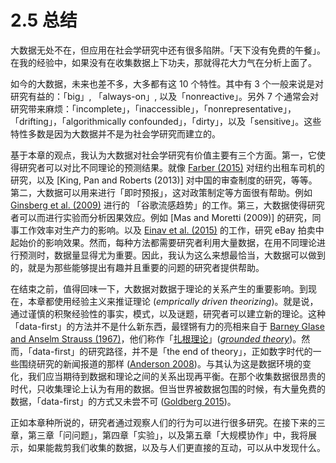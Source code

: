 # 2.5 总结
大数据无处不在，但应用在社会学研究中还有很多陷阱。「天下没有免费的午餐」。在我的经验中，如果没有在收集数据上下功夫，那就得花大力气在分析上面了。

如今的大数据，未来也差不多，大多都有这 10 个特性。其中有 3 个一般来说是对研究有益的：「big」, 「always-on」, 以及「nonreactive」。另外 7 个通常会对研究带来麻烦：「incomplete」，「inaccessible」，「nonrepresentative」，「drifting」，「algorithmically confounded」，「dirty」，以及「sensitive」。这些特性多数是因为大数据并不是为社会学研究而建立的。

基于本章的观点，我认为大数据对社会学研究有价值主要有三个方面。第一，它使得研究者可以对比不同理论的预测结果。就像 [Farber (2015)](https://doi.org/10.1093/qje/qjv026) 对纽约出租车司机的研究，以及 [King, Pan and Roberts (2013)] 对中国的审查制度的研究，等等。第二，大数据可以用来进行「即时预报」，这对政策制定等方面很有帮助。例如 [Ginsberg et al. (2009)](https://doi.org/10.1038/nature07634) 进行的 「谷歌流感趋势」的工作。第三，大数据使得研究者可以而进行实验而分析因果效应。例如 [Mas and Moretti (2009)] 的研究，同事工作效率对生产力的影响。以及 [Einav et al. (2015)](https://doi.org/10.1257/mic.20130046) 的工作，研究 eBay 拍卖中起始价的影响效果。然而，每种方法都需要研究者利用大量数据，在用不同理论进行预测时，数据量显得尤为重要。因此，我认为这么来想最恰当，大数据可以做到的，就是为那些能够提出有趣并且重要的问题的研究者提供帮助。

在结束之前，值得回味一下，大数据对数据于理论的关系产生的重要影响。到现在，本章都使用经验主义来推证理论 (*emprically driven theorizing*)。就是说，通过谨慎的积聚经验性的事实，模式，以及谜题，研究者可以建立新的理论。这种 「data-first」的方法并不是什么新东西，最铿锵有力的亮相来自于 [Barney Glase and Anselm Strauss (1967)](http://www.worldcat.org/title/discovery-of-grounded-theory-strategies-for-qualitative-research/oclc/253912)，他们称作「[扎根理论](https://zh.wikipedia.org/wiki/%E7%B4%AE%E6%A0%B9%E7%90%86%E8%AB%96)」(*[grounded theory](https://en.wikipedia.org/wiki/Grounded_theory)*)。然而，「data-first」的研究路径，并不是「the end of theory」，正如数字时代的一些围绕研究的新闻报道的那样 ([Anderson 2008](http://www.wired.com/2008/06/pb-theory/))。与其认为这是数据环境的变化，我们应当期待到数据和理论之间的关系出现再平衡。在那个收集数据很昂贵的时代，只收集理论上认为有用的数据。但当世界被数据包围的时候，有大量免费的数据，「data-first」的方式又未尝不可 ([Goldberg 2015](https://doi.org/10.1177/2053951715601145))。

正如本章种所说的，研究者通过观察人们的行为可以进行很多研究。在接下来的三章，第三章「问问题」，第四章「实验」，以及第五章「大规模协作」中，我将展示，如果能裁剪我们收集的数据，以及与人们更直接的互动，可以从中发现什么。
